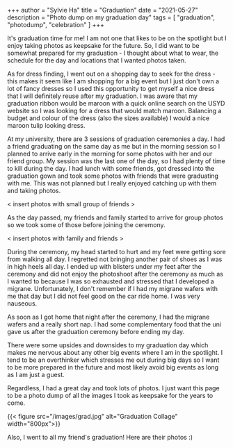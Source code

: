 +++
author = "Sylvie Ha"
title = "Graduation"
date = "2021-05-27"
description = "Photo dump on my graduation day"
tags = [
    "graduation", "photodump", "celebration"
]
+++

It's graduation time for me! I am not one that likes to be on the spotlight but
I enjoy taking photos as keepsake for the future. So, I did want to be 
somewhat prepared for my graduation - I thought about what to wear, the schedule
for the day and locations that I wanted photos taken. 

As for dress finding, I went out on a shopping day to seek for the dress - this
makes it seem like I am shopping for a big event but I just don't own a lot of 
fancy dresses so I used this opportunity to get myself a nice dress that I will 
definitely reuse after my graduation. I was aware that my graduation ribbon 
would be maroon with a quick online search on the USYD website so I was looking 
for a dress that would match maroon. Balancing a budget and colour of the dress
(also the sizes available) I would a nice maroon tulip looking dress. 

At my university, there are 3 sessions of graduation ceremonies a day. I had a
friend graduating on the same day as me but in the morning session so I planned
to arrive early in the morning for some photos with her and our friend group. My
session was the last one of the day, so I had plenty of time to kill during the
day. I had lunch with some friends, got dressed into the graduation gown and took
some photos with friends that were graduating with me. This was not planned but 
I really enjoyed catching up with them and taking photos. 

< insert photos with small group of friends >

As the day passed, my friends and family started to arrive for group photos so 
we took some of those before joining the ceremony. 

< insert photos with family and friends >

During the ceremony, my head started to hurt and my feet were getting sore from 
walking all day. I regretted not bringing another pair of shoes as I was in 
high heels all day. I ended up with blisters under my feet after the ceremony
and did not enjoy the photoshoot after the ceremony as much as I wanted to 
because I was so exhausted and stressed that I developed a migrane. 
Unfortunately, I don't remember if I had my migrane wafers with me that day but 
I did not feel good on the car ride home. I was very nauseous. 

As soon as I got home that night after the ceremony, I had the migrane wafers
and a really short nap. I had some complementary food that the uni gave us after
the graduation ceremony before ending my day. 

There were some upsides and downsides to my graduation day which makes me
nervous about any other big events where I am in the spotlight. I tend to be an 
overthinker which stresses me out during big days so I want to be more prepared 
in the future and most likely avoid big events as long as I am just a guest. 

Regardless, I had a great day and took lots of photos. I just want this page to 
be a photo dump of all the images I took as keepsake for the years to come. 

{{< figure src="/images/grad.jpg" alt="Graduation Collage" width="800px">}}


Also, I went to all my friend's graduation! Here are their photos :)

